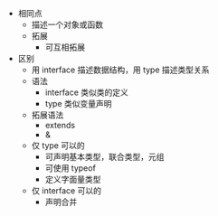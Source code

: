 - 相同点
  - 描述一个对象或函数
  - 拓展
    - 可互相拓展
- 区别
  - 用 interface 描述数据结构，用 type 描述类型关系
  - 语法
    - interface 类似类的定义
    - type 类似变量声明
  - 拓展语法
    - extends
    - &
  - 仅 type 可以的
    - 可声明基本类型，联合类型，元组
    - 可使用 typeof
    - 定义字面量类型
  - 仅 interface 可以的
    - 声明合并
